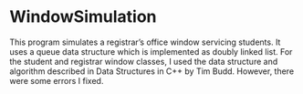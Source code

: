 # WindowSimulation

This program simulates a registrar’s office window servicing students. It uses a queue data structure which is implemented as 
doubly linked list. For the student and registrar window classes, I used the data structure and algorithm described in Data 
Structures in C++ by Tim Budd. However, there were some errors I fixed.  

